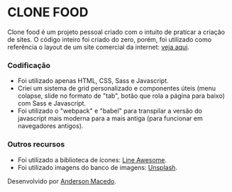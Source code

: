 # CLONE FOOD
Clone food é um projeto pessoal criado com o intuito de praticar a criação de sites. O código inteiro foi criado do zero, porém, foi utilizado como referência o layout de um site comercial da internet: [veja aqui](https://norebro.clbthemes.com/demo22/#).

### Codificação
- Foi utilizado apenas HTML, CSS, Sass e Javascript.
- Criei um sistema de grid personalizado e componentes úteis (menu colapse, slide no formato de "tab", botão que rola a página para baixo) com Sass e Javascript.
- Foi utilizado o "webpack" e "babel" para transpilar a versão do javascript mais moderna para a mais antiga (para funcionar em navegadores antigos).

### Outros recursos
- Foi utilizado a biblioteca de ícones: [Line Awesome](https://iconos8.es/line-awesome).
- Foi utilizado imagens do banco de imagens: [Unsplash](https://unsplash.com/).

Desenvolvido por [Anderson Macedo](https://github.com/acsmacedo).
